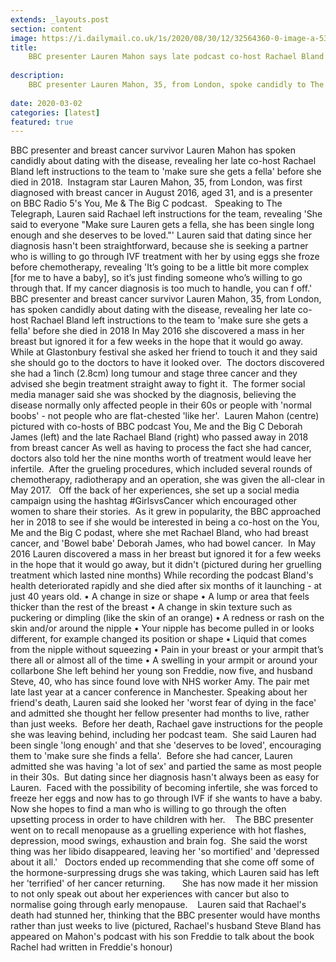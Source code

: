 ```yaml
---
extends: _layouts.post
section: content
image: https://i.dailymail.co.uk/1s/2020/08/30/12/32564360-0-image-a-53_1598787706520.jpg 
title: 
	BBC presenter Lauren Mahon says late podcast co-host Rachael Bland left instructions before she died
       
description: 
	BBC presenter Lauren Mahon, 35, from London, spoke candidly to The Telegraph about dating with cancer, and said going through the menopause left her &#039;depressed about it all&#039;
       
date: 2020-03-02 
categories: [latest] 
featured: true 
--- 
```

BBC presenter and breast cancer survivor Lauren Mahon has spoken candidly about dating with the disease, revealing her late co-host Rachael Bland left instructions to the team to &#039;make sure she gets a fella&#039; before she died in 2018.&nbsp;
Instagram star Lauren Mahon, 35, from London, was first diagnosed with breast cancer in August 2016, aged 31, and is a presenter on BBC Radio 5&#039;s You, Me &amp; The Big C podcast.&nbsp;&nbsp;
Speaking to The Telegraph, Lauren said Rachael left instructions for the team, revealing &#039;She said to everyone &quot;Make sure Lauren gets a fella, she has been single long enough and she deserves to be loved.&quot;&#039;
Lauren said that dating since her diagnosis hasn&#039;t been straightforward, because she is seeking a partner who is willing to go through IVF treatment with her by using eggs she froze before chemotherapy, revealing &#039;It&rsquo;s going to be a little bit more complex [for me to have a baby], so it&rsquo;s just finding someone who&rsquo;s willing to go through that. If my cancer diagnosis is too much to handle, you can f off.&#039;
BBC presenter and breast cancer survivor Lauren Mahon, 35, from London, has spoken candidly about dating with the disease, revealing her late co-host Rachael Bland left instructions to the team to &#039;make sure she gets a fella&#039; before she died in 2018
In May 2016 she discovered a mass in her breast but ignored it for a few weeks in the hope that it would go away.&nbsp;
While at Glastonbury festival she asked her friend to touch it and they said she should go to the doctors to have it looked over.&nbsp;
The doctors discovered she had a 1inch (2.8cm) long tumour and stage three cancer and they advised she begin treatment straight away to fight it.&nbsp;
The former social media manager said she was shocked by the diagnosis, believing the disease normally only affected people in their 60s or people with &#039;normal boobs&#039; - not people who are flat-chested &#039;like her&#039;.&nbsp;
Lauren Mahon (centre) pictured with co-hosts of BBC podcast You, Me and the Big C Deborah James (left) and the late Rachael Bland (right) who passed away in 2018 from breast cancer 
As well as having to process the fact she had cancer, doctors also told her the nine months worth of treatment would leave her infertile.&nbsp;
After the grueling procedures, which included several rounds of chemotherapy, radiotherapy and an operation, she was given the all-clear in May 2017.&nbsp;&nbsp;
Off the back of her experiences, she set up a social media campaign using the hashtag #GirlsvsCancer which encouraged other women to share their stories.&nbsp;
As it grew in popularity, the BBC approached her in 2018 to see if she would be interested in being a co-host on the You, Me and the Big C podast, where she met Rachael Bland, who had breast cancer, and &#039;Bowel babe&#039; Deborah James, who had bowel cancer.&nbsp;
In May 2016 Lauren discovered a mass in her breast but ignored it for a few weeks in the hope that it would go away, but it didn&#039;t (pictured during her gruelling treatment which lasted nine months)
While recording the podcast Bland&#039;s health deteriorated rapidly and she died after six months of it launching - at just 40 years old.
&bull; A change in size or shape
&bull; A lump or area that feels thicker than the rest of the breast
&bull; A change in skin texture such as puckering or dimpling (like the skin of an orange)
&bull; A redness or rash on the skin and/or around the nipple
&bull; Your nipple has become pulled in or looks different, for example changed its position or shape
&bull; Liquid that comes from the nipple without squeezing
&bull; Pain in your breast or your armpit that&rsquo;s there all or almost all of the time
&bull; A swelling in your armpit or around your collarbone
She left behind her young son Freddie, now five, and husband Steve, 40, who has since found love with NHS worker Amy. The pair met late last year at a&nbsp;cancer conference in Manchester.
Speaking about her friend&#039;s death, Lauren said she looked her &#039;worst fear of dying in the face&#039; and admitted she thought her fellow presenter had months to live, rather than just weeks.&nbsp;
Before her death, Rachael gave instructions for the people she was leaving behind, including her podcast team.&nbsp;
She said Lauren had been single &#039;long enough&#039; and that she &#039;deserves to be loved&#039;, encouraging them to &#039;make sure she finds a fella&#039;.&nbsp;
Before she had cancer, Lauren admitted she was having &#039;a lot of sex&#039; and partied the same as most people in their 30s.&nbsp;
But dating since her diagnosis hasn&#039;t always been as easy for Lauren.&nbsp;
Faced with the possibility of becoming infertile, she was forced to freeze her eggs and now has to go through IVF if she wants to have a baby.&nbsp;
Now she hopes to find a man who is willing to go through the often upsetting process in order to have children with her.&nbsp;&nbsp;&nbsp;
The BBC presenter went on to recall menopause as a gruelling experience with hot flashes, depression, mood swings, exhaustion and brain fog.&nbsp;
She said the worst thing was her libido disappeared, leaving her &#039;so mortified&#039; and &#039;depressed about it all.&#039;&nbsp;&nbsp;
Doctors ended up recommending that she come off some of the hormone-surpressing drugs she was taking, which Lauren said has left her &#039;terrified&#039; of her cancer returning.&nbsp;&nbsp;&nbsp;&nbsp;&nbsp;&nbsp;
She has now made it her mission to not only speak out about her experiences with cancer but also to normalise going through early menopause.&nbsp;&nbsp;&nbsp;
Lauren said that Rachael&#039;s death had stunned her, thinking that the BBC presenter would have months rather than just weeks to live (pictured, Rachael&#039;s husband&nbsp;Steve Bland has appeared on Mahon&#039;s podcast with his son Freddie to talk about the book Rachel had written in Freddie&#039;s honour)

